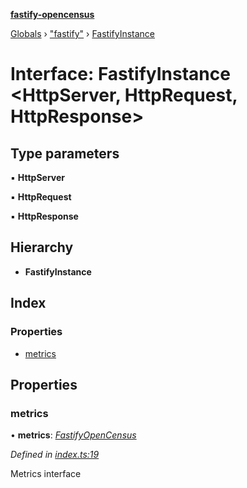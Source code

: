 **[fastify-opencensus](../README.md)**

[Globals](../README.md) › [&quot;fastify&quot;](../modules/_fastify_.md) › [FastifyInstance](_fastify_.fastifyinstance.md)

# Interface: FastifyInstance <**HttpServer, HttpRequest, HttpResponse**>

## Type parameters

▪ **HttpServer**

▪ **HttpRequest**

▪ **HttpResponse**

## Hierarchy

* **FastifyInstance**

## Index

### Properties

* [metrics](_fastify_.fastifyinstance.md#metrics)

## Properties

###  metrics

• **metrics**: *[FastifyOpenCensus](fastifyopencensus.md)*

*Defined in [index.ts:19](https://github.com/SkeLLLa/fastify-metrics/blob/38505d8/src/index.ts#L19)*

Metrics interface